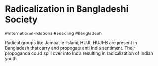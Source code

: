 # Radicalization in Bangladeshi Society
#international-relations #seedling #Bangladesh 

Radical groups like Jamaat-e-Islami, HUJI, HUJI-B are present in Bangladesh that carry and propogate anti India sentiment. Their propoganda could spill over into India resulting in radicalization of Indian youth